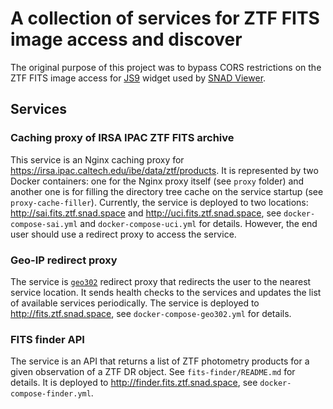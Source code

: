 # A collection of services for ZTF FITS image access and discover

The original purpose of this project was to bypass CORS restrictions on the ZTF FITS image access for [JS9](https://js9.si.edu/js9/) widget used by [SNAD Viewer](https://ztf.snad.space/).

## Services

### Caching proxy of IRSA IPAC ZTF FITS archive

This service is an Nginx caching proxy for https://irsa.ipac.caltech.edu/ibe/data/ztf/products.
It is represented by two Docker containers: one for the Nginx proxy itself  (see `proxy` folder) and another one is for filling the directory tree cache on the service startup (see `proxy-cache-filler`).
Currently, the service is deployed to two locations: http://sai.fits.ztf.snad.space and http://uci.fits.ztf.snad.space, see `docker-compose-sai.yml` and `docker-compose-uci.yml` for details.
However, the end user should use a redirect proxy to access the service.

### Geo-IP redirect proxy

The service is [`geo302`](https://github.com/hombit/geo302) redirect proxy that redirects the user to the nearest service location.
It sends health checks to the services and updates the list of available services periodically.
The service is deployed to http://fits.ztf.snad.space, see `docker-compose-geo302.yml` for details.

### FITS finder API

The service is an API that returns a list of ZTF photometry products for a given observation of a ZTF DR object.
See `fits-finder/README.md` for details.
It is deployed to http://finder.fits.ztf.snad.space, see `docker-compose-finder.yml`.
